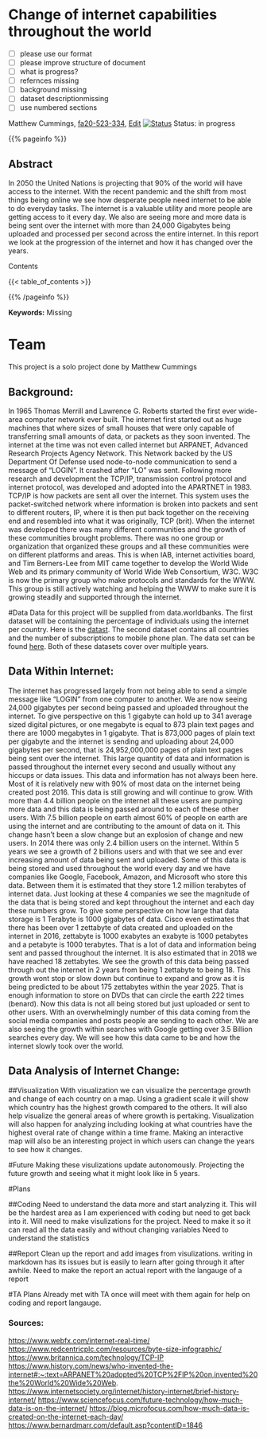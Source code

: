 #  Change of internet capabilities throughout the world

- [ ] please use our format
- [ ] please improve structure of document
- [ ] what is progress?
- [ ] refernces missing
- [ ] background missing
- [ ] dataset descriptionmissing
- [ ] use numbered sections

Matthew Cummings, [fa20-523-334](https://github.com/cybertraining-dsc/fa20-523-334/), [Edit](https://github.com/cybertraining-dsc/fa20-523-334/blob/main/project/project.md)
[![Status](https://github.com/cybertraining-dsc/fa20-523-334/workflows/Status/badge.svg)](https://github.com/cybertraining-dsc/fa20-523-334/actions)
Status: in progress

{{% pageinfo %}}

## Abstract

In 2050 the United Nations is projecting that 90% of the world will have access to the internet. With the recent pandemic and the shift from most things being online we see how desperate people need internet to be able to do everyday tasks. The internet is a valuable utility and more people are getting access to it every day. We also are seeing more and more data is being sent over the internet with more than 24,000 Gigabytes being uploaded and processed per second across the entire internet. In this report we look at the progression of the internet and how it has changed over the years. 

Contents

{{< table_of_contents >}}

{{% /pageinfo %}}

**Keywords:** Missing 



# Team
This project is a solo project done by Matthew Cummings

## Background:
In 1965 Thomas Merrill and Lawrence G. Roberts started the first ever wide-area computer network ever built. The internet first started out as huge machines that where sizes of small houses that were only capable of transferring small amounts of data, or packets as they soon invented. The internet at the time was not even called internet but ARPANET, Advanced Research Projects Agency Network. This Network backed by the US Department Of Defense used node-to-node communication to send a message of “LOGIN”. It crashed after “LO” was sent. Following more research and development the TCP/IP, transmission control protocol and internet protocol, was developed and adopted into the APARTNET in 1983. TCP/IP is how packets are sent all over the internet. This system uses the packet-switched network where information is broken into packets and sent to different routers, IP, where it is then put back together on the receiving end and resembled into what it was originally, TCP (brit). When the internet was developed there was many different communities and the growth of these communities brought problems. There was no one group or organization that organized these groups and all these communities were on different platforms and areas. This is when IAB, internet activities board, and Tim Berners-Lee from MIT came together to develop the World Wide Web and its primary community of World Wide Web Consortium, W3C. W3C is now the primary group who make protocols and standards for the WWW. This group is still actively watching and helping the WWW to make sure it is growing steadily and supported through the internet. 

#Data
Data for this project will be supplied from data.worldbanks. The first dataset will be containing the percentage of individuals using the internet per country.
Here is the [datast](https://data.worldbank.org/indicator/IT.NET.USER.ZS?most_recent_value_desc=true&view=map). The second dataset contains all countries and the number of subscriptions to mobile phone plan.
The data set can be found [here](https://data.worldbank.org/indicator/IT.CEL.SETS.P2?most_recent_value_desc=true). Both of these datasets cover over multiple years.

## Data Within Internet:

The internet has progressed largely from not being able to send a simple message like “LOGIN” from one computer to another. We are now seeing 24,000 gigabytes per second being passed and uploaded throughout the internet. To give perspective on this 1 gigabyte can hold up to 341 average sized digital pictures, or one megabyte is equal to 873 plain text pages and there are 1000 megabytes in 1 gigabyte. That is 873,000 pages of plain text per gigabyte and the internet is sending and uploading about 24,000 gigabytes per second, that is 24,952,000,000 pages of plain text pages being sent over the internet. This large quantity of data and information is passed throughout the internet every second and usually without any hiccups or data issues. This data and information has not always been here. Most of it is relatively new with 90% of most data on the internet being created post 2016. This data is still growing and will continue to grow. With more than 4.4 billion people on the internet all these users are pumping more data and this data is being passed around to each of these other users. With 7.5 billion people on earth almost 60% of people on earth are using the internet and are contributing to the amount of data on it. This change hasn’t been a slow change but an explosion of change and new users. In 2014 there was only 2.4 billion users on the internet. Within 5 years we see a growth of 2 billions users and with that we see and ever increasing amount of data being sent and uploaded. Some of this data is being stored and used throughout the world every day and we have companies like Google, Facebook, Amazon, and Microsoft who store this data. Between them it is estimated that they store 1.2 million terabytes of internet data. Just looking at these 4 companies we see the magnitude of the data that is being stored and kept throughout the internet and each day these numbers grow. To give some perspective on how large that data storage is 1 Terabyte is 1000 gigabytes of data. Cisco even estimates that there has been over 1 zettabyte of data created and uploaded on the internet in 2016, zettabyte is 1000 exabytes an exabyte is 1000 petabytes and a petabyte is 1000 terabytes. That is a lot of data and information being sent and passed throughout the internet. It is also estimated that in 2018 we have reached 18 zettabytes. We see the growth of this data being passed through out the internet in 2 years from being 1 zettabyte to being 18. This growth wont stop or slow down but continue to expand and grow as it is being predicted to be about 175 zettabytes within the year 2025. That is enough information to store on DVDs that can circle the earth 222 times (benard). Now this data is not all being stored but just uploaded or sent to other users. With an overwhelmingly number of this data coming from the social media companies and posts people are sending to each other. We are also seeing the growth within searches with Google getting over 3.5 Billion searches every day. We will see how this data came to be and how the internet slowly took over the world.

## Data Analysis of Internet Change:

##Visualization
With visualization we can visualize the percentage growth and change of each country on a map. Using a gradient scale it will show which country has the highest growth compared to the others. It will also help visualize the general areas of where growth is pertaking.
Visualization will also happen for analyzing including looking at what countries have the highest overal rate of change within a time frame. Making an interactive map will also be an interesting project in which users can change the years to see how it changes.

#Future
Making these visulizations update autonomously.
Projecting the future growth and seeing what it might look like in 5 years.

#Plans

##Coding
Need to understand the data more and start analyzing it. This will be the hardest area as I am experienced with coding but need to get back into it.
Will need to make visulizations for the project.
Need to make it so it can read all the data easily and without changing variables
Need to understand the statistics

##Report
Clean up the report and add images from visulizations. 
writing in markdown has its issues but is easily to learn after going through it after awhile.
Need to make the report an actual report with the langauge of a report

#TA Plans
Already met with TA once will meet with them again for help on coding and report langauge.

### Sources:

https://www.webfx.com/internet-real-time/
https://www.redcentricplc.com/resources/byte-size-infographic/
https://www.britannica.com/technology/TCP-IP
https://www.history.com/news/who-invented-the-internet#:~:text=ARPANET%20adopted%20TCP%2FIP%20on,invented%20the%20World%20Wide%20Web.
https://www.internetsociety.org/internet/history-internet/brief-history-internet/
https://www.sciencefocus.com/future-technology/how-much-data-is-on-the-internet/
https://blog.microfocus.com/how-much-data-is-created-on-the-internet-each-day/
https://www.bernardmarr.com/default.asp?contentID=1846




